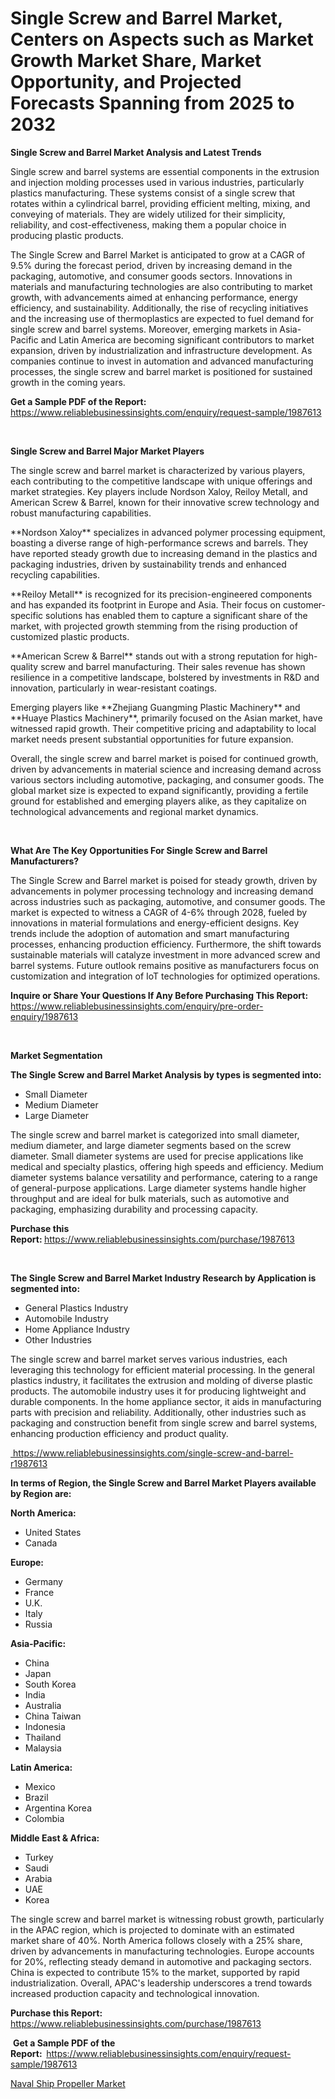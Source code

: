 <p><h1>Single Screw and Barrel Market, Centers on Aspects such as Market Growth Market Share, Market Opportunity, and Projected Forecasts Spanning from 2025 to 2032</h1></p><p><strong>Single Screw and Barrel Market Analysis and Latest Trends</strong></p>
<p><p>Single screw and barrel systems are essential components in the extrusion and injection molding processes used in various industries, particularly plastics manufacturing. These systems consist of a single screw that rotates within a cylindrical barrel, providing efficient melting, mixing, and conveying of materials. They are widely utilized for their simplicity, reliability, and cost-effectiveness, making them a popular choice in producing plastic products.</p><p>The Single Screw and Barrel Market is anticipated to grow at a CAGR of 9.5% during the forecast period, driven by increasing demand in the packaging, automotive, and consumer goods sectors. Innovations in materials and manufacturing technologies are also contributing to market growth, with advancements aimed at enhancing performance, energy efficiency, and sustainability. Additionally, the rise of recycling initiatives and the increasing use of thermoplastics are expected to fuel demand for single screw and barrel systems. Moreover, emerging markets in Asia-Pacific and Latin America are becoming significant contributors to market expansion, driven by industrialization and infrastructure development. As companies continue to invest in automation and advanced manufacturing processes, the single screw and barrel market is positioned for sustained growth in the coming years.</p></p>
<p><strong>Get a Sample PDF of the Report:&nbsp;</strong> <a href="https://www.reliablebusinessinsights.com/enquiry/request-sample/1987613?utm_campaign=3045&utm_medium=2&utm_source=Github&utm_content=ia&utm_term=10042025&utm_id=single-screw-and-barrel">https://www.reliablebusinessinsights.com/enquiry/request-sample/1987613</a></p>
<p>&nbsp;</p>
<p><strong>Single Screw and Barrel Major Market Players</strong></p>
<p><p>The single screw and barrel market is characterized by various players, each contributing to the competitive landscape with unique offerings and market strategies. Key players include Nordson Xaloy, Reiloy Metall, and American Screw & Barrel, known for their innovative screw technology and robust manufacturing capabilities. </p><p>**Nordson Xaloy** specializes in advanced polymer processing equipment, boasting a diverse range of high-performance screws and barrels. They have reported steady growth due to increasing demand in the plastics and packaging industries, driven by sustainability trends and enhanced recycling capabilities.</p><p>**Reiloy Metall** is recognized for its precision-engineered components and has expanded its footprint in Europe and Asia. Their focus on customer-specific solutions has enabled them to capture a significant share of the market, with projected growth stemming from the rising production of customized plastic products.</p><p>**American Screw & Barrel** stands out with a strong reputation for high-quality screw and barrel manufacturing. Their sales revenue has shown resilience in a competitive landscape, bolstered by investments in R&D and innovation, particularly in wear-resistant coatings.</p><p>Emerging players like **Zhejiang Guangming Plastic Machinery** and **Huaye Plastics Machinery**, primarily focused on the Asian market, have witnessed rapid growth. Their competitive pricing and adaptability to local market needs present substantial opportunities for future expansion.</p><p>Overall, the single screw and barrel market is poised for continued growth, driven by advancements in material science and increasing demand across various sectors including automotive, packaging, and consumer goods. The global market size is expected to expand significantly, providing a fertile ground for established and emerging players alike, as they capitalize on technological advancements and regional market dynamics.</p></p>
<p>&nbsp;</p>
<p><strong>What Are The Key Opportunities For Single Screw and Barrel Manufacturers?</strong></p>
<p><p>The Single Screw and Barrel market is poised for steady growth, driven by advancements in polymer processing technology and increasing demand across industries such as packaging, automotive, and consumer goods. The market is expected to witness a CAGR of 4-6% through 2028, fueled by innovations in material formulations and energy-efficient designs. Key trends include the adoption of automation and smart manufacturing processes, enhancing production efficiency. Furthermore, the shift towards sustainable materials will catalyze investment in more advanced screw and barrel systems. Future outlook remains positive as manufacturers focus on customization and integration of IoT technologies for optimized operations.</p></p>
<p><strong>Inquire or Share Your Questions If Any Before Purchasing This Report:</strong> <a href="https://www.reliablebusinessinsights.com/enquiry/pre-order-enquiry/1987613?utm_campaign=3045&utm_medium=2&utm_source=Github&utm_content=ia&utm_term=10042025&utm_id=single-screw-and-barrel">https://www.reliablebusinessinsights.com/enquiry/pre-order-enquiry/1987613</a></p>
<p>&nbsp;</p>
<p><strong>Market Segmentation</strong></p>
<p><strong>The Single Screw and Barrel Market Analysis by types is segmented into:</strong></p>
<p><ul><li>Small Diameter</li><li>Medium Diameter</li><li>Large Diameter</li></ul></p>
<p><p>The single screw and barrel market is categorized into small diameter, medium diameter, and large diameter segments based on the screw diameter. Small diameter systems are used for precise applications like medical and specialty plastics, offering high speeds and efficiency. Medium diameter systems balance versatility and performance, catering to a range of general-purpose applications. Large diameter systems handle higher throughput and are ideal for bulk materials, such as automotive and packaging, emphasizing durability and processing capacity.</p></p>
<p><strong>Purchase this Report:&nbsp;</strong><a href="https://www.reliablebusinessinsights.com/purchase/1987613?utm_campaign=3045&utm_medium=2&utm_source=Github&utm_content=ia&utm_term=10042025&utm_id=single-screw-and-barrel">https://www.reliablebusinessinsights.com/purchase/1987613</a></p>
<p>&nbsp;</p>
<p><strong>The Single Screw and Barrel Market Industry Research by Application is segmented into:</strong></p>
<p><ul><li>General Plastics Industry</li><li>Automobile Industry</li><li>Home Appliance Industry</li><li>Other Industries</li></ul></p>
<p><p>The single screw and barrel market serves various industries, each leveraging this technology for efficient material processing. In the general plastics industry, it facilitates the extrusion and molding of diverse plastic products. The automobile industry uses it for producing lightweight and durable components. In the home appliance sector, it aids in manufacturing parts with precision and reliability. Additionally, other industries such as packaging and construction benefit from single screw and barrel systems, enhancing production efficiency and product quality.</p></p>
<p><a href="https://www.reliablebusinessinsights.com/single-screw-and-barrel-r1987613?utm_campaign=3045&utm_medium=2&utm_source=Github&utm_content=ia&utm_term=10042025&utm_id=single-screw-and-barrel">&nbsp;https://www.reliablebusinessinsights.com/single-screw-and-barrel-r1987613</a></p>
<p><strong>In terms of Region, the Single Screw and Barrel Market Players available by Region are:</strong></p>
<p>
    <p> <strong> North America: </strong>
        <ul>
            <li>United States</li>
            <li>Canada</li>
        </ul>
        </p> 
    <p> <strong> Europe: </strong>
        <ul>
            <li>Germany</li>
            <li>France</li>
            <li>U.K.</li>
            <li>Italy</li>
            <li>Russia</li>
        </ul>
        </p> 
    <p> <strong> Asia-Pacific: </strong>
        <ul>
            <li>China</li>
            <li>Japan</li>
            <li>South Korea</li>
            <li>India</li>
            <li>Australia</li>
            <li>China Taiwan</li>
            <li>Indonesia</li>
            <li>Thailand</li>
            <li>Malaysia</li>
        </ul>
        </p> 
    <p> <strong> Latin America: </strong>
        <ul>
            <li>Mexico</li>
            <li>Brazil</li>
            <li>Argentina Korea</li>
            <li>Colombia</li>
        </ul>
        </p> 
    <p> <strong> Middle East & Africa: </strong>
        <ul>
            <li>Turkey</li>
            <li>Saudi</li>
            <li>Arabia</li>
            <li>UAE</li>
            <li>Korea</li>
        </ul>
    </p>
    </p>
<p><p>The single screw and barrel market is witnessing robust growth, particularly in the APAC region, which is projected to dominate with an estimated market share of 40%. North America follows closely with a 25% share, driven by advancements in manufacturing technologies. Europe accounts for 20%, reflecting steady demand in automotive and packaging sectors. China is expected to contribute 15% to the market, supported by rapid industrialization. Overall, APAC's leadership underscores a trend towards increased production capacity and technological innovation.</p></p>
<p><strong>Purchase this Report: </strong><a href="https://www.reliablebusinessinsights.com/purchase/1987613?utm_campaign=3045&utm_medium=2&utm_source=Github&utm_content=ia&utm_term=10042025&utm_id=single-screw-and-barrel">https://www.reliablebusinessinsights.com/purchase/1987613</a></p>
<p>&nbsp;<strong>Get a Sample PDF of the Report:&nbsp;&nbsp;</strong><a href="https://www.reliablebusinessinsights.com/enquiry/request-sample/1987613?utm_campaign=3045&utm_medium=2&utm_source=Github&utm_content=ia&utm_term=10042025&utm_id=single-screw-and-barrel">https://www.reliablebusinessinsights.com/enquiry/request-sample/1987613</a></p>
<p><strong></strong></p>
<p><p><a href="https://github.com/airitaursela/Market-Research-Report-List-1/blob/main/naval-ship-propeller-market.md?utm_campaign=3045&utm_medium=2&utm_source=Github&utm_content=ia&utm_term=10042025&utm_id=single-screw-and-barrel">Naval Ship Propeller Market</a></p></p>